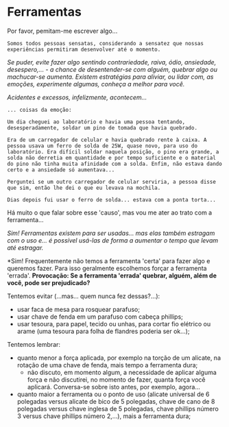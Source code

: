 # Ferramentas

Por favor, pemitam-me escrever algo...

```
Somos todos pessoas sensatas, considerando a sensatez que nossas experiências permitiram desenvolver até o momento.
```

*Se puder, evite fazer algo sentindo contrariedade, raiva, ódio, ansiedade, desespero,... - a chance de desentender-se com alguém, quebrar algo ou machucar-se aumenta. Existem estratégias para aliviar, ou lidar com, as emoções, experimente algumas, conheça a melhor para você.*

*Acidentes e excessos, infelizmente, acontecem...*

```
... coisas da emoção:

Um dia cheguei ao laboratório e havia uma pessoa tentando, desesperadamente, soldar um pino de tomada que havia quebrado. 

Era de um carregador de celular e havia quebrado rente à caixa. A pessoa usava um ferro de solda de 25W, quase novo, para uso do laboratório. Era difícil soldar naquela posição, o pino era grande, a solda não derretia em quantidade e por tempo suficiente e o material do pino não tinha muita afinidade com a solda. Enfim, não estava dando certo e a ansiedade só aumentava...

Perguntei se um outro carregador de celular serviria, a pessoa disse que sim, então lhe dei o que eu levava na mochila.

Dias depois fui usar o ferro de solda... estava com a ponta torta...
```

Há muito o que falar sobre esse 'causo', mas vou me ater ao trato com a ferramenta...

*Sim! Ferramentas existem para ser usadas... mas elas também estragam com o uso e... é possível usá-las de forma a aumentar o tempo que levam até estragar.*

*Sim! Frequentemente não temos a ferramenta 'certa' para fazer algo e queremos fazer. Para isso geralmente escolhemos forçar a ferramenta 'errada'. **Provocação: Se a ferramenta 'errada' quebrar, alguém, além de você, pode ser prejudicado?**

Tentemos evitar (...mas... quem nunca fez dessas?...):

- usar faca de mesa para rosquear parafuso; 
- usar chave de fenda em um parafuso com cabeça phillips;
- usar tesoura, para papel, tecido ou unhas, para cortar fio elétrico ou arame (uma tesoura para folha de flandres poderia ser ok...);

Tentemos lembrar:

- quanto menor a força aplicada, por exemplo na torção de um alicate, na rotação de uma chave de fenda, mais tempo a ferramenta dura;
    - não discuto, em momento algum, a necessidade de aplicar alguma força e não discutirei, no momento de fazer, quanta força você aplicará. Conversa-se sobre isto antes, por exemplo, agora...
- quanto maior a ferramenta ou o ponto de uso (alicate universal de 6 polegadas versus alicate de bico de 5 polegadas, chave de cano de 8 polegadas versus chave inglesa de 5 polegadas, chave phillips número 3 versus chave phillips número 2,...), mais a ferramenta dura;


